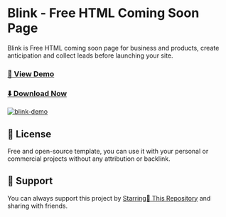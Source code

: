 # Blink - Free HTML Coming Soon Page
Blink is Free HTML coming soon page for business and products, create anticipation and collect leads before launching your site.

### [🚀 View Demo](https://preview.uideck.com/items/blink/)

### [⬇️ Download Now](https://links.uideck.com/blink-download)

[![blink-demo](https://uideck.com/wp-content/uploads/2021/09/blink-template.png)](https://preview.uideck.com/items/blink/)



## 📃 License
Free and open-source template, you can use it with your personal or commercial projects without any attribution or backlink.

## 💙 Support
You can always support this project by [Starring🌟 This Repository](https://github.com/uideck/blink-html-coming-soon-page) 
and sharing with friends.
